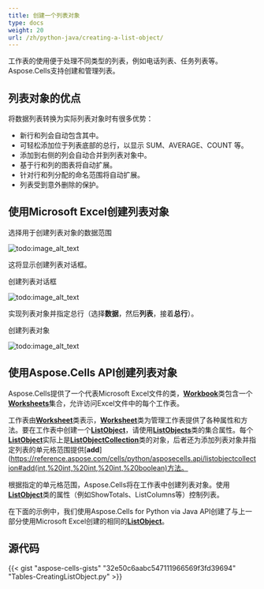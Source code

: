 ```yaml
---
title: 创建一个列表对象
type: docs
weight: 20
url: /zh/python-java/creating-a-list-object/
---
```


工作表的使用便于处理不同类型的列表，例如电话列表、任务列表等。Aspose.Cells支持创建和管理列表。

## **列表对象的优点**

将数据列表转换为实际列表对象时有很多优势：

- 新行和列会自动包含其中。
- 可轻松添加位于列表底部的总行，以显示 SUM、AVERAGE、COUNT 等。
- 添加到右侧的列会自动合并到列表对象中。
- 基于行和列的图表将自动扩展。
- 针对行和列分配的命名范围将自动扩展。
- 列表受到意外删除的保护。

## **使用Microsoft Excel创建列表对象**

选择用于创建列表对象的数据范围 

![todo:image_alt_text](picture1.png)

这将显示创建列表对话框。

创建列表对话框 

![todo:image_alt_text](picture2.png)

实现列表对象并指定总行（选择**数据**，然后**列表**，接着**总行**）。

创建列表对象 

![todo:image_alt_text](picture3.png)

## **使用Aspose.Cells API创建列表对象**

Aspose.Cells提供了一个代表Microsoft Excel文件的类，[**Workbook**](https://reference.aspose.com/cells/python/asposecells.api/Workbook)类包含一个[**Worksheets**](https://reference.aspose.com/cells/python/asposecells.api/worksheetcollection)集合，允许访问Excel文件中的每个工作表。

工作表由[**Worksheet**](https://reference.aspose.com/cells/python/asposecells.api/Worksheet)类表示，[**Worksheet**](https://reference.aspose.com/cells/python/asposecells.api/Worksheet)类为管理工作表提供了各种属性和方法。要在工作表中创建一个[**ListObject**](https://reference.aspose.com/cells/python/asposecells.api/ListObject)，请使用[**ListObjects**](https://reference.aspose.com/cells/python/asposecells.api/worksheet#ListObjects)类的集合属性。每个[**ListObject**](https://reference.aspose.com/cells/python/asposecells.api/ListObject)实际上是[**ListObjectCollection**](https://reference.aspose.com/cells/python/asposecells.api/ListObjectCollection)类的对象，后者还为添加列表对象并指定列表的单元格范围提供[**add**](https://reference.aspose.com/cells/python/asposecells.api/listobjectcollection#add(int,%20int,%20int,%20int,%20boolean)方法。

根据指定的单元格范围，Aspose.Cells将在工作表中创建列表对象。使用[**ListObject**](https://reference.aspose.com/cells/python/asposecells.api/ListObject)类的属性（例如ShowTotals、ListColumns等）控制列表。

在下面的示例中，我们使用Aspose.Cells for Python via Java API创建了与上一部分使用Microsoft Excel创建的相同的[**ListObject**](https://reference.aspose.com/cells/python/asposecells.api/ListObject)。

## 源代码

{{< gist "aspose-cells-gists" "32e50c6aabc547111966569f3fd39694" "Tables-CreatingListObject.py" >}}
